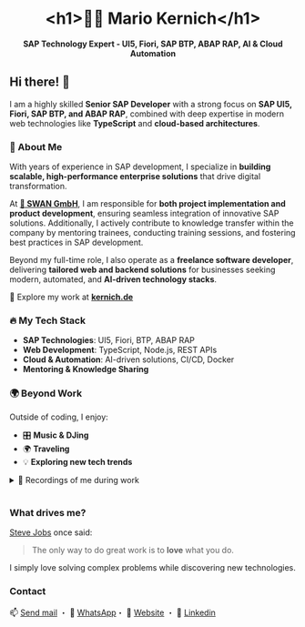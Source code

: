 <div align="center">
<h1>&#60;h1&#62;👨‍💻 Mario Kernich&#60;/h1&#62;</h1>
<b>SAP Technology Expert - UI5, Fiori, SAP BTP, ABAP RAP, AI & Cloud Automation</b>
</div>

## Hi there! 👋
I am a highly skilled **Senior SAP Developer** with a strong focus on **SAP UI5, Fiori, SAP BTP, and ABAP RAP**, combined with deep expertise in modern web technologies like **TypeScript** and **cloud-based architectures**.

### 🚀 About Me
With years of experience in SAP development, I specialize in **building scalable, high-performance enterprise solutions** that drive digital transformation.

At **[🦢 SWAN GmbH](https://swan.de)**, I am responsible for **both project implementation and product development**, ensuring seamless integration of innovative SAP solutions. Additionally, I actively contribute to knowledge transfer within the company by mentoring trainees, conducting training sessions, and fostering best practices in SAP development.

Beyond my full-time role, I also operate as a **freelance software developer**, delivering **tailored web and backend solutions** for businesses seeking modern, automated, and **AI-driven technology stacks**.

🔗 Explore my work at **[kernich.de](https://kernich.de)**

### 🔥 My Tech Stack
- **SAP Technologies**: UI5, Fiori, BTP, ABAP RAP
- **Web Development**: TypeScript, Node.js, REST APIs
- **Cloud & Automation**: AI-driven solutions, CI/CD, Docker
- **Mentoring & Knowledge Sharing**

### 🌍 Beyond Work
Outside of coding, I enjoy:
- 🎛️ **Music & DJing**
- 🌍 **Traveling**
- 💡 **Exploring new tech trends**

<details>
  <summary>📸 Recordings of me during work</summary>
  
  ![HackerCat](./giphy.gif)
</details>

#

### What drives me?

[Steve Jobs](https://de.wikipedia.org/wiki/Steve_Jobs) once said:

> The only way to do great work is to **love** what you do.

I simply love solving complex problems while discovering new technologies.

### Contact

📫 [Send mail](mailto:mario@kernich.de) ・ 💬 [WhatsApp](https://wa.me/%2B4915110573779)・ 🔗 [Website](https://kernich.de) ・ 🔗 [Linkedin](https://www.linkedin.com/in/mario-kernich-370b071b5/)
